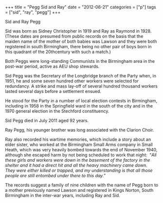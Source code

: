 +++
title = "Pegg Sid and Ray"
date = "2012-06-21"
categories = ["p"]
tags = ["sid", "ray", "pegg"]
+++

Sid and Ray Pegg

Sid was born as Sidney Christopher in 1919 and Ray as Raymond in 1928. (These dates are presumed from public records on the basis that the maiden name of the mother of both babies was Lawson and they were both registered in south Birmingham, there being no other pair of boys born in this quadrant of the 20thcentury with such a match.)

Both Peggs were long-standing Communists in the Birmingham area in the post-war period, active as AEU shop stewards.

Sid Pegg was the Secretary of the Longbridge branch of the Party when, in 1951, he and some seven hundred other workers were selected for redundancy. A strike and mass lay-off of several hundred thousand workers lasted several days before a settlement ensued.

He stood for the Party in a number of local election contests in Birmingham, including in 1958 in the Springfield ward in the south of the city and in the 1970 general election in the Stechford constituency. 

Sid Pegg died in July 2011 aged 92 years.

Ray Pegg, his younger brother was long associated with the Clarion Choir.

Ray also recorded his wartime memories, which include a story about an elder sister, who worked at the Birmingham Small Arms company in Small Heath, which was very heavily bombed towards the end of November 1940, although she escaped harm by not being scheduled to work that night:  “_All these girls and workers were down in the basement of the factory in the shelter and it had a direct hit and all the heavy machinery came down.  They were either killed or trapped, and my understanding is that all those people are still entombed under there to this day.”_

The records suggest a family of nine children with the name of Pegg born to a mother previously named Lawson and registered in Kings Norton, South Birmingham in the inter-war years, including Ray and Sid.
